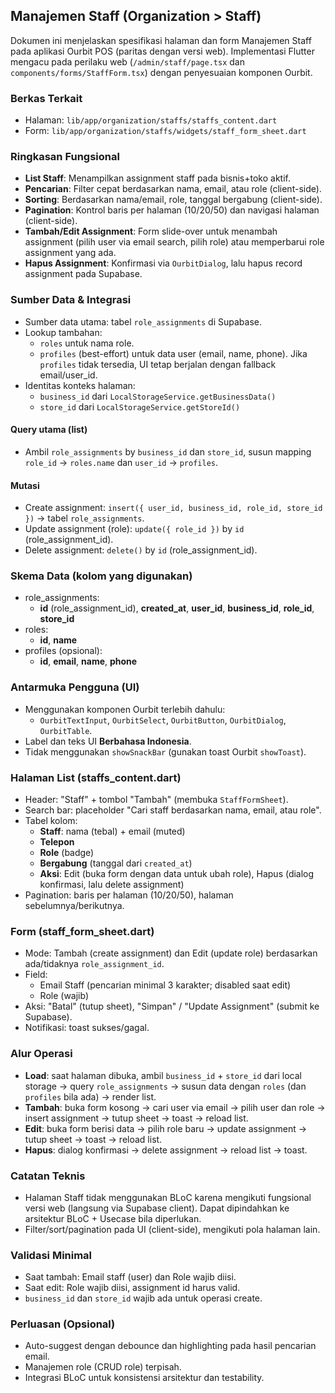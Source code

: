 ## Manajemen Staff (Organization > Staff)

Dokumen ini menjelaskan spesifikasi halaman dan form Manajemen Staff pada aplikasi Ourbit POS (paritas dengan versi web). Implementasi Flutter mengacu pada perilaku web (`/admin/staff/page.tsx` dan `components/forms/StaffForm.tsx`) dengan penyesuaian komponen Ourbit.

### Berkas Terkait

- Halaman: `lib/app/organization/staffs/staffs_content.dart`
- Form: `lib/app/organization/staffs/widgets/staff_form_sheet.dart`

### Ringkasan Fungsional

- **List Staff**: Menampilkan assignment staff pada bisnis+toko aktif.
- **Pencarian**: Filter cepat berdasarkan nama, email, atau role (client-side).
- **Sorting**: Berdasarkan nama/email, role, tanggal bergabung (client-side).
- **Pagination**: Kontrol baris per halaman (10/20/50) dan navigasi halaman (client-side).
- **Tambah/Edit Assignment**: Form slide-over untuk menambah assignment (pilih user via email search, pilih role) atau memperbarui role assignment yang ada.
- **Hapus Assignment**: Konfirmasi via `OurbitDialog`, lalu hapus record assignment pada Supabase.

### Sumber Data & Integrasi

- Sumber data utama: tabel `role_assignments` di Supabase.
- Lookup tambahan:
  - `roles` untuk nama role.
  - `profiles` (best-effort) untuk data user (email, name, phone). Jika `profiles` tidak tersedia, UI tetap berjalan dengan fallback email/user_id.
- Identitas konteks halaman:
  - `business_id` dari `LocalStorageService.getBusinessData()`
  - `store_id` dari `LocalStorageService.getStoreId()`

#### Query utama (list)

- Ambil `role_assignments` by `business_id` dan `store_id`, susun mapping `role_id` → `roles.name` dan `user_id` → `profiles`.

#### Mutasi

- Create assignment: `insert({ user_id, business_id, role_id, store_id })` → tabel `role_assignments`.
- Update assignment (role): `update({ role_id })` by `id` (role_assignment_id).
- Delete assignment: `delete()` by `id` (role_assignment_id).

### Skema Data (kolom yang digunakan)

- role_assignments:
  - **id** (role_assignment_id), **created_at**, **user_id**, **business_id**, **role_id**, **store_id**
- roles:
  - **id**, **name**
- profiles (opsional):
  - **id**, **email**, **name**, **phone**

### Antarmuka Pengguna (UI)

- Menggunakan komponen Ourbit terlebih dahulu:
  - `OurbitTextInput`, `OurbitSelect`, `OurbitButton`, `OurbitDialog`, `OurbitTable`.
- Label dan teks UI **Berbahasa Indonesia**.
- Tidak menggunakan `showSnackBar` (gunakan toast Ourbit `showToast`).

### Halaman List (staffs_content.dart)

- Header: "Staff" + tombol "Tambah" (membuka `StaffFormSheet`).
- Search bar: placeholder "Cari staff berdasarkan nama, email, atau role".
- Tabel kolom:
  - **Staff**: nama (tebal) + email (muted)
  - **Telepon**
  - **Role** (badge)
  - **Bergabung** (tanggal dari `created_at`)
  - **Aksi**: Edit (buka form dengan data untuk ubah role), Hapus (dialog konfirmasi, lalu delete assignment)
- Pagination: baris per halaman (10/20/50), halaman sebelumnya/berikutnya.

### Form (staff_form_sheet.dart)

- Mode: Tambah (create assignment) dan Edit (update role) berdasarkan ada/tidaknya `role_assignment_id`.
- Field:
  - Email Staff (pencarian minimal 3 karakter; disabled saat edit)
  - Role (wajib)
- Aksi: "Batal" (tutup sheet), "Simpan" / "Update Assignment" (submit ke Supabase).
- Notifikasi: toast sukses/gagal.

### Alur Operasi

- **Load**: saat halaman dibuka, ambil `business_id` + `store_id` dari local storage → query `role_assignments` → susun data dengan `roles` (dan `profiles` bila ada) → render list.
- **Tambah**: buka form kosong → cari user via email → pilih user dan role → insert assignment → tutup sheet → toast → reload list.
- **Edit**: buka form berisi data → pilih role baru → update assignment → tutup sheet → toast → reload list.
- **Hapus**: dialog konfirmasi → delete assignment → reload list → toast.

### Catatan Teknis

- Halaman Staff tidak menggunakan BLoC karena mengikuti fungsional versi web (langsung via Supabase client). Dapat dipindahkan ke arsitektur BLoC + Usecase bila diperlukan.
- Filter/sort/pagination pada UI (client-side), mengikuti pola halaman lain.

### Validasi Minimal

- Saat tambah: Email staff (user) dan Role wajib diisi.
- Saat edit: Role wajib diisi, assignment id harus valid.
- `business_id` dan `store_id` wajib ada untuk operasi create.

### Perluasan (Opsional)

- Auto-suggest dengan debounce dan highlighting pada hasil pencarian email.
- Manajemen role (CRUD role) terpisah.
- Integrasi BLoC untuk konsistensi arsitektur dan testability.
